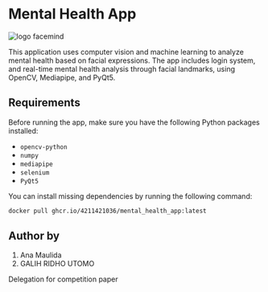 # Mental Health App
<img src="https://4211421036.github.io/facemind/logofm.png" alt="logo facemind">


This application uses computer vision and machine learning to analyze mental health based on facial expressions. The app includes login system, and real-time mental health analysis through facial landmarks, using OpenCV, Mediapipe, and PyQt5.

## Requirements

Before running the app, make sure you have the following Python packages installed:

- `opencv-python`
- `numpy`
- `mediapipe`
- `selenium`
- `PyQt5`

You can install missing dependencies by running the following command:

```bash
docker pull ghcr.io/4211421036/mental_health_app:latest
```

## Author by
1. Ana Maulida
2. GALIH RIDHO UTOMO

Delegation for competition paper
